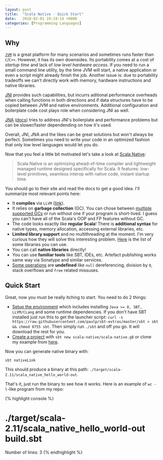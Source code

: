 ```yaml
---
layout: post
title:  "Scala Native - Quick Start"
date:   2018-02-01 19:19:14 +0800
categories: [Programming Languages]
---
```

## Why
[`JVM`](https://en.wikipedia.org/wiki/Java_virtual_machine) is a great platform for many scenarios and sometimes runs faster than `C`/`C++`. However, it has its own downsides. Its portability comes at a cost of *startup time* and lack of *low level hardware access*. If you need to run a small command line utility, by the time JVM will start, a native application or even a script might already finish the job. Another issue is: due to portability tradeoffs we can't directly work with memory, hardware instructions and native libraries.

[JNI](https://en.wikipedia.org/wiki/Java_Native_Interface) provides such capabilities, but incurrs aditional performance overheads when calling functions in both directions and if data structures have to be copied between JVM and native environments. Additional configuration and boilerplate code cost plays role when considering JNI as well. 

[JNA](https://en.wikipedia.org/wiki/Java_Native_Access) ([docs](https://github.com/java-native-access/jna#readme)) tries to address JNI's boilerplate and performance problems but can be slower/faster dependending on how it's used.

Overall, JNI, JNA and the likes can be great solutions but won't always be perfect. Sometimes you need to write your code in an optimized fashion that only low level languages would let you do.

Now that you feel a little bit motivated let's take a look at [Scala Native](http://www.scala-native.org):

> Scala Native is an optimizing ahead-of-time compiler and lightweight managed runtime designed specifically for Scala. It features: low-level primitives, seamless interop with native code, instant startup time.

You should go to their site and read the docs to get a good idea. I'll summarize most relevant points here:

* It **compiles** via `LLVM` ([link](https://en.wikipedia.org/wiki/LLVM)).
* It relies on **garbage collection** (GC). You can chose between [multiple supported GCs](http://www.scala-native.org/en/latest/user/sbt.html#garbage-collectors) or run without one if your program is short-lived. I guess you can't have all of the Scala's OOP and FP features without GC.
* The code looks exactly like **regular Scala**! There is **additional syntax** for native types, memory allocation, accessing external libraries, etc.
* **Limited library support** and no multithreading at the moment. I'm very curious how they will solve this interesting problem. [Here](https://github.com/tindzk/awesome-scala-native) is the list of some libraries you can use.
* You can call **native libraries** directly!
* You can use **familiar tools** like SBT, IDEs, etc. Artefact publishing works same way via Sonatype and similar services.
* [Some operations](http://www.scala-native.org/en/latest/user/interop.html#undefined-behavior) are **undefined** like `null` dereferencing, division by `0`, stack overflows and `free` related missuses.

## Quick Start
Great, now you must be really itching to start. You need to do 2 things:

* [Setup the environment](http://www.scala-native.org/en/latest/user/setup.html) which includes installing `Java >= 8, SBT, LLVM/CLang` and some runtime dependencies. If you don't have SBT installed just run this to get the launcher script: `curl -s https://raw.githubusercontent.com/paulp/sbt-extras/master/sbt > sbt && chmod 0755 sbt`. Then simply run `./sbt` and off you go. It will download the rest for you.
* [Create a project](http://www.scala-native.org/en/latest/user/sbt.html#) with `sbt new scala-native/scala-native.g8` or clone my example from [here](https://github.com/izmailoff/scala-native-example).

Now you can generate native binary with:

    sbt nativeLink

This should produce a binary at this path: `./target/scala-2.11/scala_native_hello_world-out`.

That's it, just run the binary to see how it works. Here is an example of `wc -l`-like program from my repo:

{% highlight console %}
# ./target/scala-2.11/scala_native_hello_world-out build.sbt 
Number of lines: 3
{% endhighlight %}

